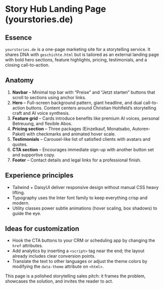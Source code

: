 # Story Hub Landing Page (yourstories.de)

## Essence
`yourstories.de` is a one-page marketing site for a storytelling service. It shares DNA with `geschichte.html` but is tailored as an external landing page with bold hero sections, feature highlights, pricing, testimonials, and a closing call-to-action.

## Anatomy
1. **Navbar** – Minimal top bar with “Preise” and “Jetzt starten” buttons that scroll to sections using anchor links.
2. **Hero** – Full-screen background pattern, giant headline, and dual call-to-action buttons. Content centers around Christian Hohlfeld’s storytelling craft and AI voice synthesis.
3. **Feature grid** – Cards introduce benefits like premium AI voices, personal Betreuung, and flexible Abos.
4. **Pricing section** – Three packages (Einzelkauf, Monatsabo, Autoren-Paket) with checkmarks and animated hover scale.
5. **Testimonials** – Carousel-like list of satisfied clients with avatars and quotes.
6. **CTA section** – Encourages immediate sign-up with another button set and supportive copy.
7. **Footer** – Contact details and legal links for a professional finish.

## Experience principles
- Tailwind + DaisyUI deliver responsive design without manual CSS heavy lifting.
- Typography uses the Inter font family to keep everything crisp and modern.
- Utility classes power subtle animations (hover scaling, box shadows) to guide the eye.

## Ideas for customization
- Hook the CTA buttons to your CRM or scheduling app by changing the `href` attributes.
- Add analytics by inserting a `<script>` tag near the end; the layout already includes clear conversion points.
- Translate the text to other languages or adjust the theme colors by modifying the `data-theme` attribute on `<html>`.

This page is a polished storytelling sales pitch: it frames the problem, showcases the solution, and invites the reader to act.
